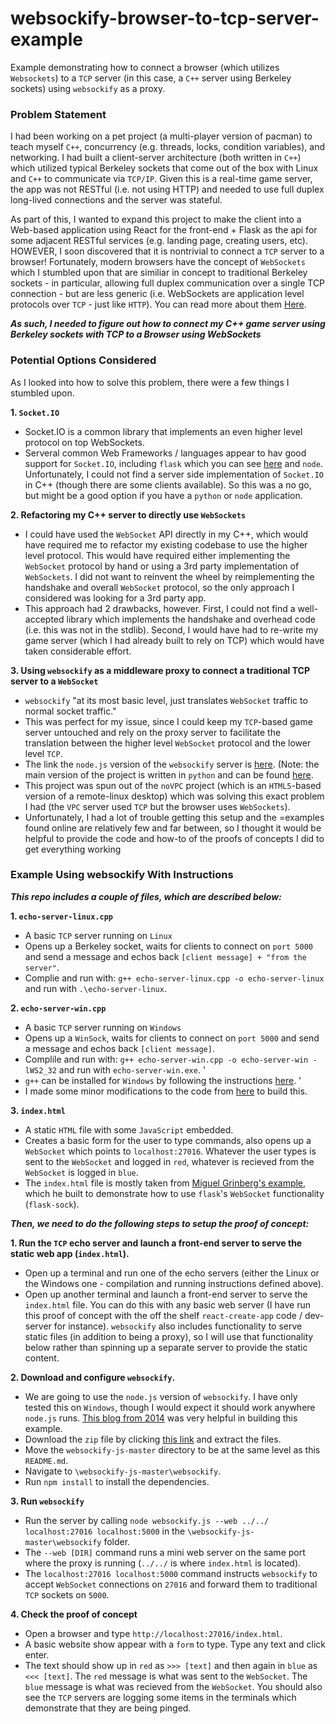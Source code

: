 # websockify-browser-to-tcp-server-example
Example demonstrating how to connect a browser (which utilizes `Websockets`) to a `TCP` server (in this case, a `C++` server using Berkeley sockets) using `websockify` as a proxy.

### Problem Statement
I had been working on a pet project (a multi-player version of pacman) to teach myself `C++`, concurrency (e.g. threads, locks, condition variables), and networking. I had built a client-server architecture (both written in `C++`) which utilized typical Berkeley sockets that come out of the box with Linux and `C++` to communicate via `TCP/IP`. Given this is a real-time game server, the app was not RESTful (i.e. not using HTTP) and needed to use full duplex long-lived connections and the server was stateful.

As part of this, I wanted to expand this project to make the client into a Web-based application using React for the front-end + Flask as the api for some adjacent RESTful services (e.g. landing page, creating users, etc). HOWEVER, I soon discovered that it is nontrivial to connect a `TCP` server to a browser! Fortunately, modern browsers have the concept of `WebSockets` which I stumbled upon that are similiar in concept to traditional Berkeley sockets - in particular, allowing full duplex communication over a single TCP connection - but are less generic (i.e. WebSockets are application level protocols over `TCP` - just like `HTTP`). You can read more about them [Here](https://en.wikipedia.org/wiki/WebSocket).

***As such, I needed to figure out how to connect my C++ game server using Berkeley sockets with TCP to a Browser using WebSockets***

### Potential Options Considered

As I looked into how to solve this problem, there were a few things I stumbled upon. 

**1. `Socket.IO`** 
- Socket.IO is a common library that implements an even higher level protocol on top WebSockets. 
- Serveral common Web Frameworks / languages appear to hav good support for `Socket.IO`, including `flask` which you can see [here](https://flask-socketio.readthedocs.io/en/latest/) and `node`. Unfortunately, I could not find a server side implementation of `Socket.IO` in C++ (though there are some clients available). So this was a no go, but might be a good option if you have a `python` or `node` application.
 
**2. Refactoring my C++ server to directly use `WebSockets`** 
- I could have used the `WebSocket` API directly in my C++, which would have required me to refactor my existing codebase to use the higher level protocol. This would have required either implementing the `WebSocket` protocol by hand or using a 3rd party implementation of `WebSockets`. I did not want to reinvent the wheel by reimplementing the handshake and overall `WebSocket` protocol, so the only approach I considered was looking for a 3rd party app.
- This approach had 2 drawbacks, however. First, I could not find a well-accepted library which implements the handshake and overhead code (i.e. this was not in the stdlib). Second, I would have had to re-write my game server (which I had already built to rely on TCP) which would have taken considerable effort. 

**3. Using `websockify` as a middleware proxy to connect a traditional TCP server to a `WebSocket`**
- `websockify` "at its most basic level, just translates `WebSocket` traffic to normal socket traffic." 
- This was perfect for my issue, since I could keep my `TCP`-based game server untouched and rely on the proxy server to facilitate the translation between the higher level `WebSocket` protocol and the lower level `TCP`. 
- The link the `node.js` version of the `websockify` server is [here](https://github.com/novnc/websockify-js). (Note: the main version of the project is written in `python` and can be found [here](https://github.com/novnc/websockify). 
- This project was spun out of the `noVPC` project (which is an `HTML5`-based version of a remote-linux desktop) which was solving this exact problem I had (the `VPC` server used `TCP` but the browser uses `WebSockets`). 
- Unfortunately, I had a lot of trouble getting this setup and the =examples found online are relatively few and far between, so I thought it would be helpful to provide the code and how-to of the proofs of concepts I did to get everything working

### Example Using websockify With Instructions

***This repo includes a couple of files, which are described below:***

**1. `echo-server-linux.cpp`**
- A basic `TCP` server running on `Linux` 
- Opens up a Berkeley socket, waits for clients to connect on `port 5000` and send a message and echos back `[client message] + "from the server"`. 
- Complie and run with: `g++ echo-server-linux.cpp -o echo-server-linux` and run with `.\echo-server-linux`.

**2. `echo-server-win.cpp`** 
- A basic `TCP` server running on `Windows`
- Opens up a `WinSock`, waits for clients to connect on `port 5000` and send a message and echos back `[client message]`. 
- Complile and run with: `g++ echo-server-win.cpp -o echo-server-win -lWS2_32` and run with `echo-server-win.exe`. '
- `g++` can be installed for `Windows` by following the instructions [here](https://www3.cs.stonybrook.edu/~alee/g++/g++.html). '
- I made some minor modifications to the code from [here](`https://docs.microsoft.com/en-us/windows/win32/winsock/complete-server-code?redirectedfrom=MSDN`) to build this.

**3. `index.html`** 
- A static `HTML` file with some `JavaScript` embedded. 
- Creates a basic form for the user to type commands, also opens up a `WebSocket` which points to `localhost:27016`. Whatever the user types is sent to the `WebSocket` and logged in `red`, whatever is recieved from the `WebSocket` is logged in `blue`. 
- The `index.html` file is mostly taken from [Miguel Grinberg's example](https://github.com/miguelgrinberg/flask-sock/tree/main/example/templates), which he built to demonstrate how to use `flask`'s `WebSocket` functionality (`flask-sock`).

***Then, we need to do the following steps to setup the proof of concept:***

**1. Run the `TCP` echo server and launch a front-end server to serve the static web app (`index.html`).** 
- Open up a terminal and run one of the echo servers (either the Linux or the Windows one - compilation and running instructions defined above). 
- Open up another terminal and launch a front-end server to serve the `index.html` file. You can do this with any basic web server (I have run this proof of concept with the off the shelf `react-create-app` code / dev-server for instance). `websockify` also includes functionality to serve static files (in addition to being a proxy), so I will use that functionality below rather than spinning up a separate server to provide the static content.

**2. Download and configure `websockify`.**
- We are going to use the `node.js` version of `websockify`. I have only tested this on `Windows`, though I would expect it should work anywhere `node.js` runs. [This blog from 2014](https://barkingbogart.wordpress.com/2014/10/08/use-websockify-in-windows/) was very helpful in building this example.
- Download the `zip` file by clicking [this link](https://github.com/novnc/websockify-js/archive/refs/heads/master.zip) and extract the files. 
- Move the `websockify-js-master` directory to be at the same level as this `README.md`. 
- Navigate to `\websockify-js-master\websockify`. 
- Run `npm install` to install the dependencies. 
 
**3. Run `websockify`** 
- Run the server by calling `node websockify.js --web ../../ localhost:27016 localhost:5000` in the `\websockify-js-master\websockify` folder. 
- The `--web [DIR]` command runs a mini web server on the same port where the proxy is running (`../../` is where `index.html` is located). 
- The `localhost:27016 localhost:5000` command instructs `websockify` to accept `WebSocket` connections on `27016` and forward them to traditional `TCP` sockets on `5000`.

**4. Check the proof of concept** 
- Open a browser and type `http://localhost:27016/index.html`.
- A basic website show appear with a `form` to type. Type any text and click enter. 
- The text should show up in `red` as `>>> [text]` and then again in `blue` as `<<< [text]`. The `red` message is what was sent to the `WebSocket`. The `blue` message is what was recieved from the `WebSocket`. You should also see the `TCP` servers are logging some items in the terminals which demonstrate that they are being pinged.
